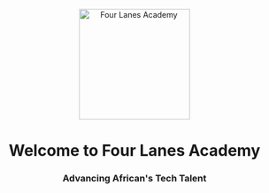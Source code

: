 <p align="center">
	<img
		width="200"
		alt="Four Lanes Academy"
		src="https://avatars.githubusercontent.com/u/157496154?s=200&v=4">
</p>


<h1 align="center">Welcome to Four Lanes Academy</h1>

<h3 align="center">Advancing African's Tech Talent</h3>

